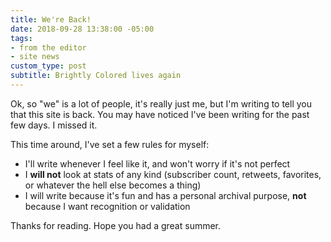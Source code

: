 ```yaml
---
title: We're Back!
date: 2018-09-28 13:38:00 -05:00
tags:
- from the editor
- site news
custom_type: post
subtitle: Brightly Colored lives again
---
```


Ok, so "we" is a lot of people, it's really just me, but I'm writing to tell you that this site is back. You may have noticed I've been writing for the past few days. I missed it.

This time around, I've set a few rules for myself:

- I'll write whenever I feel like it, and won't worry if it's not perfect
- I **will not** look at stats of any kind (subscriber count, retweets, favorites, or whatever the hell else becomes a thing)
- I will write because it's fun and has a personal archival purpose, **not** because I want recognition or validation

Thanks for reading. Hope you had a great summer.